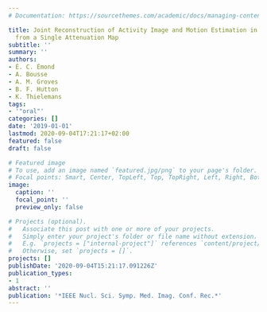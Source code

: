 ```yaml
---
# Documentation: https://sourcethemes.com/academic/docs/managing-content/

title: Joint Reconstruction of Activity Image and Motion Estimation in Dynamic PET
  from a Single Attenuation Map
subtitle: ''
summary: ''
authors:
- É. C. Émond
- A. Bousse
- A. M. Groves
- B. F. Hutton
- K. Thielemans
tags:
- '"oral"'
categories: []
date: '2019-01-01'
lastmod: 2020-09-04T17:21:17+02:00
featured: false
draft: false

# Featured image
# To use, add an image named `featured.jpg/png` to your page's folder.
# Focal points: Smart, Center, TopLeft, Top, TopRight, Left, Right, BottomLeft, Bottom, BottomRight.
image:
  caption: ''
  focal_point: ''
  preview_only: false

# Projects (optional).
#   Associate this post with one or more of your projects.
#   Simply enter your project's folder or file name without extension.
#   E.g. `projects = ["internal-project"]` references `content/project/deep-learning/index.md`.
#   Otherwise, set `projects = []`.
projects: []
publishDate: '2020-09-04T15:21:17.091226Z'
publication_types:
- 1
abstract: ''
publication: '*IEEE Nucl. Sci. Symp. Med. Imag. Conf. Rec.*'
---
```

